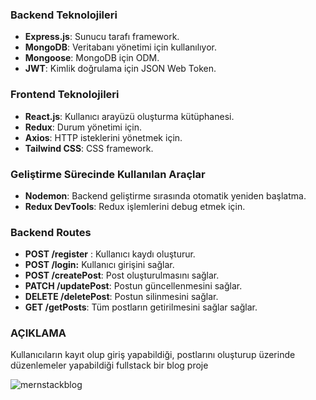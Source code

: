 ### Backend Teknolojileri

- **Express.js**: Sunucu tarafı framework.
- **MongoDB**: Veritabanı yönetimi için kullanılıyor.
- **Mongoose**: MongoDB için ODM.
- **JWT**: Kimlik doğrulama için JSON Web Token.

### Frontend Teknolojileri

- **React.js**: Kullanıcı arayüzü oluşturma kütüphanesi.
- **Redux**: Durum yönetimi için.
- **Axios**: HTTP isteklerini yönetmek için.
- **Tailwind CSS**: CSS framework.

### Geliştirme Sürecinde Kullanılan Araçlar

- **Nodemon**: Backend geliştirme sırasında otomatik yeniden başlatma.
- **Redux DevTools**: Redux işlemlerini debug etmek için.

### Backend Routes

- **POST /register** : Kullanıcı kaydı oluşturur.
- **POST /login:** Kullanıcı girişini sağlar.
- **POST /createPost**: Post oluşturulmasını sağlar.
- **PATCH /updatePost**: Postun güncellenmesini sağlar.
- **DELETE /deletePost**: Postun silinmesini sağlar.
- **GET /getPosts**: Tüm postların getirilmesini sağlar sağlar.

### AÇIKLAMA
Kullanıcıların kayıt olup giriş yapabildiği, postlarını oluşturup üzerinde düzenlemeler yapabildiği fullstack bir blog proje
  

![mernstackblog](https://github.com/user-attachments/assets/0eb8b0d8-4dc5-4333-8f24-a5301dd6066b)
